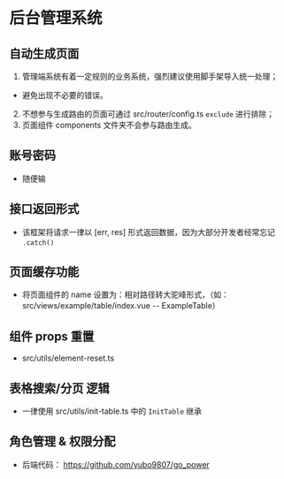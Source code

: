 # 后台管理系统

## 自动生成页面

1. 管理端系统有着一定规则的业务系统，强烈建议使用脚手架导入统一处理；
  - 避免出现不必要的错误。
2. 不想参与生成路由的页面可通过 src/router/config.ts `exclude` 进行排除；
3. 页面组件 components 文件夹不会参与路由生成。

## 账号密码

- 随便输

## 接口返回形式

- 该框架将请求一律以 [err, res] 形式返回数据，因为大部分开发者经常忘记 `.catch()`

## 页面缓存功能

- 将页面组件的 name 设置为：相对路径转大驼峰形式，（如： src/views/example/table/index.vue -- ExampleTable）

## 组件 props 重置

- src/utils/element-reset.ts

## 表格搜索/分页 逻辑

- 一律使用 src/utils/init-table.ts 中的 `InitTable` 继承

## 角色管理 & 权限分配

- 后端代码： https://github.com/yubo9807/go_power
